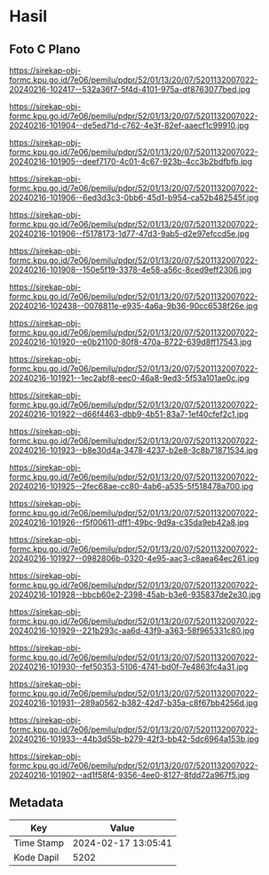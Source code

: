 # Hasil

## Foto C Plano

https://sirekap-obj-formc.kpu.go.id/7e06/pemilu/pdpr/52/01/13/20/07/5201132007022-20240216-102417--532a36f7-5f4d-4101-975a-df8763077bed.jpg

https://sirekap-obj-formc.kpu.go.id/7e06/pemilu/pdpr/52/01/13/20/07/5201132007022-20240216-101904--de5ed71d-c762-4e3f-82ef-aaecf1c99910.jpg

https://sirekap-obj-formc.kpu.go.id/7e06/pemilu/pdpr/52/01/13/20/07/5201132007022-20240216-101905--deef7170-4c01-4c67-923b-4cc3b2bdfbfb.jpg

https://sirekap-obj-formc.kpu.go.id/7e06/pemilu/pdpr/52/01/13/20/07/5201132007022-20240216-101906--6ed3d3c3-0bb6-45d1-b954-ca52b482545f.jpg

https://sirekap-obj-formc.kpu.go.id/7e06/pemilu/pdpr/52/01/13/20/07/5201132007022-20240216-101906--f5178173-1d77-47d3-9ab5-d2e97efccd5e.jpg

https://sirekap-obj-formc.kpu.go.id/7e06/pemilu/pdpr/52/01/13/20/07/5201132007022-20240216-101908--150e5f19-3378-4e58-a56c-8ced9eff2306.jpg

https://sirekap-obj-formc.kpu.go.id/7e06/pemilu/pdpr/52/01/13/20/07/5201132007022-20240216-102438--0078811e-e935-4a6a-9b36-90cc6538f26e.jpg

https://sirekap-obj-formc.kpu.go.id/7e06/pemilu/pdpr/52/01/13/20/07/5201132007022-20240216-101920--e0b21100-80f8-470a-8722-639d8ff17543.jpg

https://sirekap-obj-formc.kpu.go.id/7e06/pemilu/pdpr/52/01/13/20/07/5201132007022-20240216-101921--1ec2abf8-eec0-46a8-9ed3-5f53a101ae0c.jpg

https://sirekap-obj-formc.kpu.go.id/7e06/pemilu/pdpr/52/01/13/20/07/5201132007022-20240216-101922--d66f4463-dbb9-4b51-83a7-1ef40cfef2c1.jpg

https://sirekap-obj-formc.kpu.go.id/7e06/pemilu/pdpr/52/01/13/20/07/5201132007022-20240216-101923--b8e30d4a-3478-4237-b2e8-3c8b71871534.jpg

https://sirekap-obj-formc.kpu.go.id/7e06/pemilu/pdpr/52/01/13/20/07/5201132007022-20240216-101925--2fec68ae-cc80-4ab6-a535-5f518478a700.jpg

https://sirekap-obj-formc.kpu.go.id/7e06/pemilu/pdpr/52/01/13/20/07/5201132007022-20240216-101926--f5f00611-dff1-49bc-9d9a-c35da9eb42a8.jpg

https://sirekap-obj-formc.kpu.go.id/7e06/pemilu/pdpr/52/01/13/20/07/5201132007022-20240216-101927--0982806b-0320-4e95-aac3-c8aea64ec261.jpg

https://sirekap-obj-formc.kpu.go.id/7e06/pemilu/pdpr/52/01/13/20/07/5201132007022-20240216-101928--bbcb60e2-2398-45ab-b3e6-935837de2e30.jpg

https://sirekap-obj-formc.kpu.go.id/7e06/pemilu/pdpr/52/01/13/20/07/5201132007022-20240216-101929--221b293c-aa6d-43f9-a363-58f965331c80.jpg

https://sirekap-obj-formc.kpu.go.id/7e06/pemilu/pdpr/52/01/13/20/07/5201132007022-20240216-101930--fef50353-5106-4741-bd0f-7e4863fc4a31.jpg

https://sirekap-obj-formc.kpu.go.id/7e06/pemilu/pdpr/52/01/13/20/07/5201132007022-20240216-101931--289a0562-b382-42d7-b35a-c8f67bb4256d.jpg

https://sirekap-obj-formc.kpu.go.id/7e06/pemilu/pdpr/52/01/13/20/07/5201132007022-20240216-101933--44b3d55b-b279-42f3-bb42-5dc6964a153b.jpg

https://sirekap-obj-formc.kpu.go.id/7e06/pemilu/pdpr/52/01/13/20/07/5201132007022-20240216-101902--ad1f58f4-9356-4ee0-8127-8fdd72a967f5.jpg


## Metadata

| Key        | Value               |
| ---------- | ------------------- |
| Time Stamp | 2024-02-17 13:05:41 |
| Kode Dapil | 5202                |



